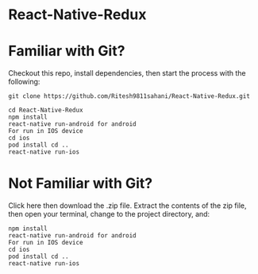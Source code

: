 # React-Native-Redux

# Familiar with Git?
Checkout this repo, install dependencies, then start the process with the following:
```
git clone https://github.com/Ritesh9811sahani/React-Native-Redux.git

cd React-Native-Redux
npm install
react-native run-android for android
For run in IOS device
cd ios
pod install cd ..
react-native run-ios 
```
# Not Familiar with Git?
Click here then download the .zip file. Extract the contents of the zip file, then open your terminal, change to the project directory, and:
```
npm install
react-native run-android for android
For run in IOS device
cd ios
pod install cd ..
react-native run-ios 
```
